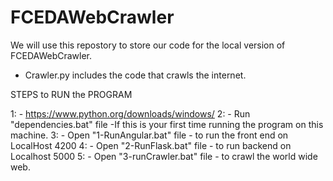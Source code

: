 # FCEDAWebCrawler

We will use this repostory to store our code for the local version of FCEDAWebCrawler.

- Crawler.py includes the code that crawls the internet.

STEPS to RUN the PROGRAM

 1: - https://www.python.org/downloads/windows/
 2: - Run "dependencies.bat" file -If this is your first time running the program on this machine.
 3: - Open "1-RunAngular.bat" file - to run the front end on LocalHost 4200
 4: - Open "2-RunFlask.bat" file - to run backend on Localhost 5000
 5: - Open "3-runCrawler.bat" file - to crawl the world wide web.
